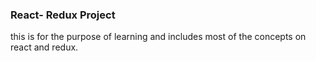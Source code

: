 ### React- Redux Project

this is for the purpose of learning and includes most of the concepts on react and redux.
